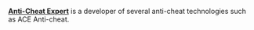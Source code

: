 [**Anti-Cheat Expert**](https://intl.anticheatexpert.com/) is a developer of several anti-cheat technologies such as ACE Anti-cheat.